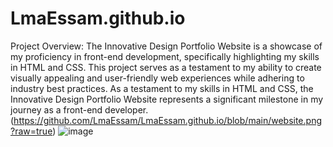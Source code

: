 # LmaEssam.github.io
Project Overview:
The Innovative Design Portfolio Website is a showcase of my proficiency in front-end development, specifically highlighting my skills in HTML and CSS. This project serves as a testament to my ability to create visually appealing and user-friendly web experiences while adhering to industry best practices.
As a testament to my skills in HTML and CSS, the Innovative Design Portfolio Website represents a significant milestone in my journey as a front-end developer.
(https://github.com/LmaEssam/LmaEssam.github.io/blob/main/website.png?raw=true)
![image](https://github.com/LmaEssam/LmaEssam.github.io/assets/165649600/e7cb69d2-83c1-4d72-a6a8-e7121447e00f)
